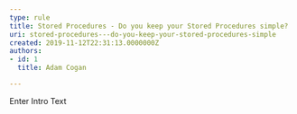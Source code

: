 ```yaml
---
type: rule
title: Stored Procedures - Do you keep your Stored Procedures simple?
uri: stored-procedures---do-you-keep-your-stored-procedures-simple
created: 2019-11-12T22:31:13.0000000Z
authors:
- id: 1
  title: Adam Cogan

---
```




<span class='intro'> Enter Intro Text </span>




